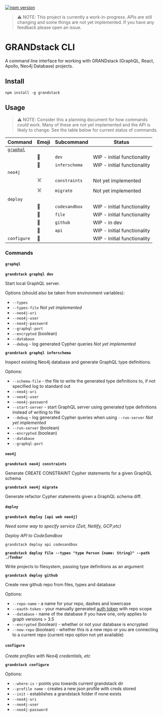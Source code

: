 [![npm version](https://badge.fury.io/js/grandstack.svg)](https://badge.fury.io/js/grandstack)

> ⚠️ NOTE: This project is currently a work-in-progress. APIs are still changing and some things are not yet implemented. If you have any feedback please open an issue.

# GRANDstack CLI

A command line interface for working with GRANDstack (GraphQL, React, Apollo, Neo4j Database) projects.


## Install

```
npm install -g grandstack
```

## Usage

> ⚠️ NOTE: Consider this a planning document for how commands *could* work. Many of these are not yet implemented and the API is likely to change. See the table below for current status of commands.

|Command     | Emoji | Subcommand     | Status                       |
|--------    |------ |------------    |-------                       |
| [`graphql`](#graphql)  | |          |                              |
|            | 🚧    | `dev`          | WIP - initial functionality  |
|            | 🚧    | `inferschema`  | WIP - initial functionality  |
| `neo4j`    |       |                |                              |
|            | ☠️     | `constraints`  | Not yet implemented          |
|            | ☠️     | `migrate`      | Not yet implemented          |
| `deploy`   |       |                |                              |
|            | 🚧    | `codesandbox`  | WIP - initial functionality  |
|            | 🚧    | `file`         | WIP - initial functionality  |
|            | 🚧    | `github`       | WIP - in dev                 |
|            | 🚧    | `api`          | WIP - initial functionality  |
| `configure`| 🚧    |                | WIP - initial functionality  |


### Commands

#### <a name="graphql"></a> `graphql`

**`grandstack graphql dev`**

Start local GraphQL server.

Options (should also be taken from environment variables):
  * `--types`
  * `--types-file` *Not yet implemented*
  * `--neo4j-uri`
  * `--neo4j-user`
  * `--neo4j-password`
  * `--graphql-port`
  * `--encrypted` (boolean)
  * `--database`
  * `--debug` - log generated Cypher queries *Not yet implemented*


**`grandstack graphql inferschema`**

Inspect existing Neo4j database and generate GraphQL type definitions.

Options:
  * `--schema-file` - the file to write the generated type definitions to, if not specified log to standard out
  * `--neo4j-uri`
  * `--neo4j-user`
  * `--neo4j-password`
  * `--start-server` - start GraphQL server using generated type definitions instead of writing to file
  * `--debug` - log generated Cypher queries when using `--run-server` *Not yet implemented*
  * `--run-server` (boolean)
  * `--encrypted` (boolean)
  * `--database`
  * `--graphql-port`

#### `neo4j`

**`grandstack neo4j constraints`**

Generate CREATE CONSTRAINT Cypher statements for a given GraphQL schema

**`grandstack neo4j migrate`**

Generate refactor Cypher statements given a GraphQL schema diff.

#### `deploy`

**`grandstack deploy [api web neo4j]`**

*Need some way to specify service (Zeit, Netlify, GCP,etc)*

*Deploy API to CodeSandbox*

```
grandstack deploy api codesandbox
```

**`grandstack deploy file --types "type Person {name: String}" --path ./foobar`**

Write projects to filesystem, passing type definitions as an argument

**`grandstack deploy github`**

Create new github repo from files, types and database

Options:
  * `--repo-name` - a name for your repo, dashes and lowercase
  * `--oauth-token` - your manually generated [auth token](https://docs.github.com/en/github/authenticating-to-github/creating-a-personal-access-token) with repo scope
  * `--database` - name of the database if you have one, only applies to graph versions > 3.5
  * `--encrypted` (boolean) - whether or not your database is encrypted
  * `--new-repo` (boolean) - whether this is a new repo or you are connecting to a current repo (current repo option not yet available)

#### `configure`

*Create profiles with Neo4j credentials, etc*

**`grandstack configure`**

Options:
  * `--where-is` - points you towards current grandstack dir
  * `--profile name` - creates a new json profile with creds stored
  * `--init` - establishes a grandstack folder if none exists
  * `--neo4j-uri`
  * `--neo4j-user`
  * `--neo4j-password`

